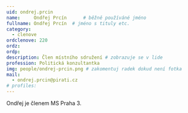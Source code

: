 ```yaml
---
uid: ondrej.prcin
name:     Ondřej Prcín  	# běžně používáné jméno
fullname: Ondřej Prcín 	# jméno s tituly etc.
category:
  - clenove
ordclenove: 220
ordz: 
ordp:
description: Člen místního sdružení # zobrazuje se v lide
profession: Politická konzultantka
img: people/ondrej-prcin.png # zakomentuj radek dokud není fotka
mail:
  - ondrej.prcin@pirati.cz
# profiles:
---
```


Ondřej je členem MS Praha 3.
